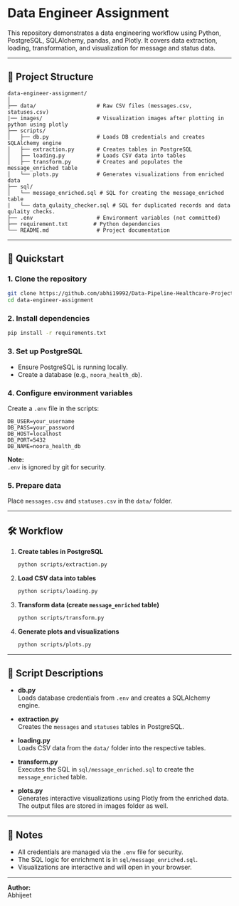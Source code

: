 # Data Engineer Assignment

This repository demonstrates a data engineering workflow using Python, PostgreSQL, SQLAlchemy, pandas, and Plotly. It covers data extraction, loading, transformation, and visualization for message and status data.

---

## 📁 Project Structure

```
data-engineer-assignment/
│
├── data/                   # Raw CSV files (messages.csv, statuses.csv)
|── images/                 # Visualization images after plotting in python using plotly
├── scripts/
│   ├── db.py               # Loads DB credentials and creates SQLAlchemy engine
│   ├── extraction.py       # Creates tables in PostgreSQL
│   ├── loading.py          # Loads CSV data into tables
│   ├── transform.py        # Creates and populates the message_enriched table
│   └── plots.py            # Generates visualizations from enriched data
├── sql/
│   └── message_enriched.sql # SQL for creating the message_enriched table
|   └── data_qulaity_checker.sql # SQL for duplicated records and data qulaity checks.
├── .env                    # Environment variables (not committed)
├── requirement.txt        # Python dependencies
└── README.md               # Project documentation
```

---

## 🚀 Quickstart

### 1. Clone the repository

```sh
git clone https://github.com/abhi19992/Data-Pipeline-Healthcare-Project.git
cd data-engineer-assignment
```

### 2. Install dependencies

```sh
pip install -r requirements.txt
```

### 3. Set up PostgreSQL

- Ensure PostgreSQL is running locally.
- Create a database (e.g., `noora_health_db`).

### 4. Configure environment variables

Create a `.env` file in the scripts:

```
DB_USER=your_username
DB_PASS=your_password
DB_HOST=localhost
DB_PORT=5432
DB_NAME=noora_health_db
```

**Note:**  
`.env` is ignored by git for security.

### 5. Prepare data

Place `messages.csv` and `statuses.csv` in the `data/` folder.

---

## 🛠️ Workflow

1. **Create tables in PostgreSQL**
    ```sh
    python scripts/extraction.py
    ```

2. **Load CSV data into tables**
    ```sh
    python scripts/loading.py
    ```

3. **Transform data (create `message_enriched` table)**
    ```sh
    python scripts/transform.py
    ```

4. **Generate plots and visualizations**
    ```sh
    python scripts/plots.py
    ```

---

## 📜 Script Descriptions

- **db.py**  
  Loads database credentials from `.env` and creates a SQLAlchemy engine.

- **extraction.py**  
  Creates the `messages` and `statuses` tables in PostgreSQL.

- **loading.py**  
  Loads CSV data from the `data/` folder into the respective tables.

- **transform.py**  
  Executes the SQL in `sql/message_enriched.sql` to create the `message_enriched` table.

- **plots.py**  
  Generates interactive visualizations using Plotly from the enriched data.
  The output files are stored in images folder as well.

---

## 📝 Notes

- All credentials are managed via the `.env` file for security.
- The SQL logic for enrichment is in `sql/message_enriched.sql`.
- Visualizations are interactive and will open in your browser.

---

**Author:**  
Abhijeet
